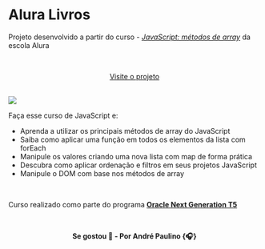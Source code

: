 # Alura Livros

Projeto desenvolvido a partir do curso - [*JavaScript: métodos de array*](https://cursos.alura.com.br/course/javascript-metodos-array) da escola Alura

<br>

<p align="center">
  <a href="https://aluralivros.vercel.app/">Visite o projeto</a>
</p>

<br>

<img src="https://img.shields.io/badge/JavaScript-323330?style=for-the-badge&logo=javascript&logoColor=F7DF1Ee"/>

Faça esse curso de JavaScript e:

* Aprenda a utilizar os principais métodos de array do JavaScript
* Saiba como aplicar uma função em todos os elementos da lista com forEach
* Manipule os valores criando uma nova lista com map de forma prática
* Descubra como aplicar ordenação e filtros em seus projetos JavaScript
* Manipule o DOM com base nos métodos de array

<br>

Curso realizado como parte do programa [**Oracle Next Generation T5**](https://www.oracle.com/br/education/oracle-next-education/)

<br>

<p align="center"><b>
Se gostou 🌟 - Por André Paulino {🎧}
</b></p>
